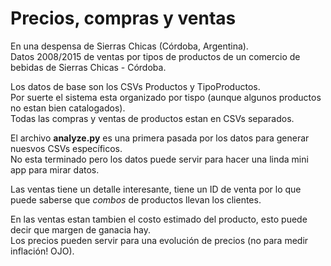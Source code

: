 # Precios, compras y ventas 
En una despensa de Sierras Chicas (Córdoba, Argentina).  
Datos 2008/2015 de ventas por tipos de productos de un comercio de bebidas de Sierras Chicas - Córdoba.  

Los datos de base son los CSVs Productos y TipoProductos.  
Por suerte el sistema esta organizado por tispo (aunque algunos productos no estan bien catalogados).  
Todas las compras y ventas de productos estan en CSVs separados.  

El archivo **analyze.py** es una primera pasada por los datos para generar nuesvos CSVs específicos.  
No esta terminado pero los datos puede servir para hacer una linda mini app para mirar datos.  

Las ventas tiene un detalle interesante, tiene un ID de venta por lo que puede 
saberse que *combos* de productos llevan los clientes.  

En las ventas estan tambien el costo estimado del producto, esto puede decir que margen de ganacia hay.  
Los precios pueden servir para una evolución de precios (no para medir inflación! OJO).  

